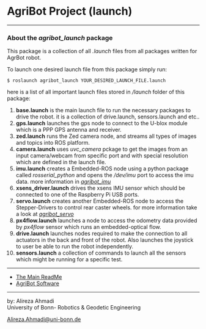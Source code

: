 # AgriBot Project (launch)

---

### About the *agribot_launch* package
This package is a collection of all *.launch* files from all packages written for AgrBot robot. 


To launch one desired launch file from this package simply run:
```
$ roslaunch agribot_launch YOUR_DESIRED_LAUNCH_FILE.launch
```
here is a list of all important launch files stored in */launch* folder of this package:

1. **base.launch** is the main launch file to run the necessary packages to drive the robot. it is a collection of drive.launch, sensors.launch and etc..
2. **gps.launch** launches the gps node to connect to the U-blox module which is a PPP GPS antenna and receiver.
3. **zed.launch** runs the Zed camera node, and streams all types of images and topics into ROS platform.
4. **camera.launch** uses *uvc_camera* pckage to get the images from an input camera/webcam from specific port and with special resolution which are defined in the launch file.
5. **imu.launch** creates a Embedded-ROS node using a python package called *rosserial_python* and opens the */dev/imu* port to access the imu data. more information in [*agribot_imu*](https://github.com/PRBonn/Agribot/blob/master/doc/api/agribot_imu.md)
6. **xsens_driver.launch** drives the xsens IMU sensor which should be connected to one of the Raspberry Pi USB ports. 
7. **servo.launch** creates another Embedded-ROS node to access the Stepper-Drivers to control rear caster wheels. for more information take a look at [*agribot_servo*](https://github.com/PRBonn/Agribot/blob/master/doc/api/agribot_servo.md)
8. **px4flow.launch** launches a node to access the odometry data provided by *px4flow* sensor which runs an embedded-optical flow.
9. **drive.launch** launches nodes required to make the connection to all actuators in the back and front of the robot. Also launches the joystick to user be able to run the robot independently.
10. **sensors.launch** a collection of commands to launch all the sensors which might be running for a specific test.

--- 
* [The Main ReadMe](https://github.com/PRBonn/Agribot/blob/master/README.md)
* [AgriBot Software](https://github.com/PRBonn/Agribot/blob/master/doc/api.md) 

--- 
 by: Alireza Ahmadi                                     
 University of Bonn- Robotics & Geodetic Engineering
 
 Alireza.Ahmadi@uni-bonn.de                             
 []()










